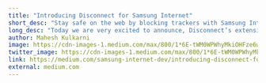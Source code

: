 ```yaml
---
title: "Introducing Disconnect for Samsung Internet"
short_desc: "Stay safe on the web by blocking trackers with Samsung Internet and Disconnect.me"
long_desc: "Today we are very excited to announce, Disconnect’s extension for Samsung Internet. The extension provides free tracking protection for Samsung Internet browser and makes browsing experience faster, safer, and better. Disconnect blocks privacy invasive trackers inside the Samsung Internet browser to make your web browsing safer, accelerates page load speed by up to 44% and reduce cellular data waste by up to 39% depending on your device usage!"
author: Mahesh Kulkarni
image: https://cdn-images-1.medium.com/max/800/1*6E-tWM0WPWhyMkiOHFze6w.jpeg
twitter_image: https://cdn-images-1.medium.com/max/800/1*6E-tWM0WPWhyMkiOHFze6w.jpeg
link: https://medium.com/samsung-internet-dev/introducing-disconnect-for-samsung-internet-f23b29a05463#.b7ey62qut
external: medium.com
---
```

